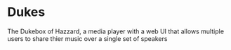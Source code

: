 Dukes
=====

The Dukebox of Hazzard, a media player with a web UI that allows multiple users to share thier music over a single set of speakers
